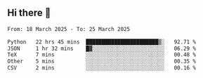 ## Hi there 👋

<!--
**Bojupi/Bojupi** is a ✨ _special_ ✨ repository because its `README.md` (this file) appears on your GitHub profile.

Here are some ideas to get you started:

- 🔭 I’m currently working on ...
- 🌱 I’m currently learning ...
- 👯 I’m looking to collaborate on ...
- 🤔 I’m looking for help with ...
- 💬 Ask me about ...
- 📫 How to reach me: ...
- 😄 Pronouns: ...
- ⚡ Fun fact: ...
-->

<!--START_SECTION:waka-->

```txt
From: 18 March 2025 - To: 25 March 2025

Python   22 hrs 45 mins  ███████████████████████▒░   92.71 %
JSON     1 hr 32 mins    █▓░░░░░░░░░░░░░░░░░░░░░░░   06.29 %
TeX      7 mins          ░░░░░░░░░░░░░░░░░░░░░░░░░   00.48 %
Other    5 mins          ░░░░░░░░░░░░░░░░░░░░░░░░░   00.35 %
CSV      2 mins          ░░░░░░░░░░░░░░░░░░░░░░░░░   00.16 %
```

<!--END_SECTION:waka-->
